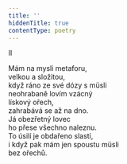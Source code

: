 ```yaml
---
title: ''
hiddenTitle: true
contentType: poetry
---
```


<section>

II

Mám na mysli metaforu,  
velkou a složitou,  
když ráno ze své dózy s müsli  
neohrabaně lovím vzácný  
lískový ořech,  
zahrabává se až na dno.  
Já obezřetný lovec  
ho přese všechno naleznu.  
To úsilí je obdařeno slastí,  
i když pak mám jen spoustu müsli  
bez ořechů.

</section>
